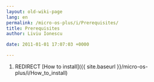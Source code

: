 ```yaml
---
layout: old-wiki-page
lang: en
permalink: /micro-os-plus/i/Prerequisites/
title: Prerequisites
author: Liviu Ionescu

date: 2011-01-01 17:07:03 +0000

---
```


1.  REDIRECT [How to install]({{ site.baseurl }}/micro-os-plus/i/How_to_install)
